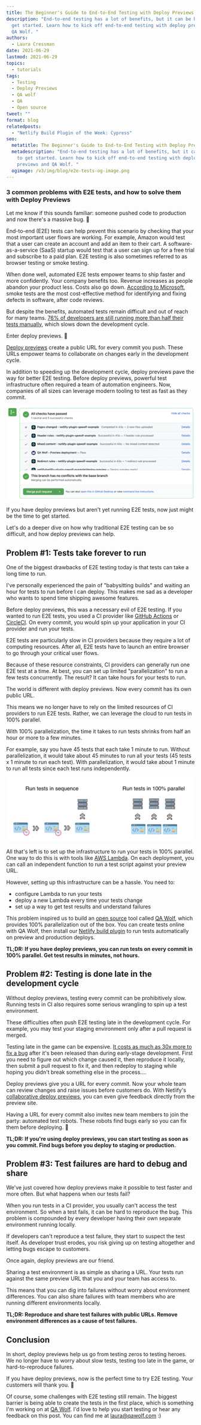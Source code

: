 ```yaml
---
title: The Beginner's Guide to End-to-End Testing with Deploy Previews
description: "End-to-end testing has a lot of benefits, but it can be hard to
  get started. Learn how to kick off end-to-end testing with deploy previews and
  QA Wolf. "
authors:
  - Laura Cressman
date: 2021-06-29
lastmod: 2021-06-29
topics:
  - tutorials
tags:
  - Testing
  - Deploy Previews
  - QA wolf
  - QA
  - Open source
tweet: ""
format: blog
relatedposts:
  - "Netlify Build Plugin of the Week: Cypress"
seo:
  metatitle: The Beginner's Guide to End-to-End Testing with Deploy Previews
  metadescription: "End-to-end testing has a lot of benefits, but it can be hard
    to get started. Learn how to kick off end-to-end testing with deploy
    previews and QA Wolf. "
  ogimage: /v3/img/blog/e2e-tests-og-image.png
---
```

### 3 common problems with E2E tests, and how to solve them with Deploy Previews

Let me know if this sounds familiar: someone pushed code to production and now there's a massive bug. 🐛

End-to-end (E2E) tests can help prevent this scenario by checking that your most important user flows are working. For example, Amazon would test that a user can create an account and add an item to their cart. A software-as-a-service (SaaS) startup would test that a user can sign up for a free trial and subscribe to a paid plan. E2E testing is also sometimes referred to as browser testing or smoke testing.

When done well, automated E2E tests empower teams to ship faster and more confidently. Your company benefits too. Revenue increases as people abandon your product less. Costs also go down. [According to Microsoft](https://msdn.microsoft.com/en-us/library/ms182613(VS.80).aspx), smoke tests are the most cost-effective method for identifying and fixing defects in software, after code reviews.

But despite the benefits, automated tests remain difficult and out of reach for many teams. [76% of developers are still running more than half their tests manually](https://www.techrepublic.com/article/software-tests-are-essential-in-improving-quality-but-most-developers-arent-automating-them/), which slows down the development cycle.

Enter deploy previews. 🦸

[Deploy previews](https://www.netlify.com/products/deploy-previews/) create a public URL for every commit you push. These URLs empower teams to collaborate on changes early in the development cycle.

In addition to speeding up the development cycle, deploy previews pave the way for better E2E testing. Before deploy previews, powerful test infrastructure often required a team of automation engineers. Now, companies of all sizes can leverage modern tooling to test as fast as they commit.

![End-to-end testing with QA Wolf and Netlify](/v3/img/blog/qa-wolf-blog.png)

If you have deploy previews but aren't yet running E2E tests, now just might be the time to get started.

Let's do a deeper dive on how why traditional E2E testing can be so difficult, and how deploy previews can help.

## **Problem #1: Tests take forever to run**

One of the biggest drawbacks of E2E testing today is that tests can take a long time to run.

I've personally experienced the pain of "babysitting builds" and waiting an hour for tests to run before I can deploy. This makes me sad as a developer who wants to spend time shipping awesome features.

Before deploy previews, this was a necessary evil of E2E testing. If you wanted to run E2E tests, you used a CI provider like [GitHub Actions](https://github.com/features/actions) or [CircleCI](https://circleci.com/). On every commit, you would spin up your application in your CI provider and run your tests.

E2E tests are particularly slow in CI providers because they require a lot of computing resources. After all, E2E tests have to launch an entire browser to go through your critical user flows.

Because of these resource constraints, CI providers can generally run one E2E test at a time. At best, you can set up limited "parallelization" to run a few tests concurrently. The result? It can take hours for your tests to run.

The world is different with deploy previews. Now every commit has its own public URL.

This means we no longer have to rely on the limited resources of CI providers to run E2E tests. Rather, we can leverage the cloud to run tests in 100% parallel.

With 100% parallelization, the time it takes to run tests shrinks from half an hour or more to a few minutes.

For example, say you have 45 tests that each take 1 minute to run. Without parallelization, it would take about 45 minutes to run all your tests (45 tests x 1 minute to run each test). With parallelization, it would take about 1 minute to run all tests since each test runs independently.

![Running QA tests in parallel ](/v3/img/blog/qawolf-parallelization.png)

All that's left is to set up the infrastructure to run your tests in 100% parallel. One way to do this is with tools like [AWS Lambda](https://aws.amazon.com/lambda/). On each deployment, you can call an independent function to run a test script against your preview URL.

However, setting up this infrastructure can be a hassle. You need to:

* configure Lambda to run your tests
* deploy a new Lambda every time your tests change
* set up a way to get test results and understand failures

This problem inspired us to build an [open source](https://github.com/qawolf/qawolf) tool called [QA Wolf](https://www.qawolf.com/), which provides 100% parallelization out of the box. You can create tests online with QA Wolf, then install our [Netlify build plugin](https://app.netlify.com/plugins/netlify-plugin-qawolf/install) to run tests automatically on preview and production deploys.

**TL;DR: If you have deploy previews, you can run tests on every commit in 100% parallel. Get test results in minutes, not hours.**

## **Problem #2: Testing is done late in the development cycle**

Without deploy previews, testing every commit can be prohibitively slow. Running tests in CI also requires some serious wrangling to spin up a test environment.

These difficulties often push E2E testing late in the development cycle. For example, you may test your staging environment only after a pull request is merged.

Testing late in the game can be expensive. [It costs as much as 30x more to fix a bug](https://deepsource.io/blog/exponential-cost-of-fixing-bugs/) after it's been released than during early-stage development. First you need to figure out which change caused it, then reproduce it locally, then submit a pull request to fix it, and then redeploy to staging while hoping you didn't break something else in the process....

Deploy previews give you a URL for every commit. Now your whole team can review changes and raise issues before customers do. With Netlify's [collaborative deploy previews](https://www.netlify.com/blog/2021/05/19/give-meaningful-feedback-with-collaborative-deploy-previews/), you can even give feedback directly from the preview site.

Having a URL for every commit also invites new team members to join the party: automated test robots. These robots find bugs early so you can fix them before deploying. 🤖

**TL;DR: If you're using deploy previews, you can start testing as soon as you commit. Find bugs before you deploy to staging or production.**

## **Problem #3: Test failures are hard to debug and share**

We've just covered how deploy previews make it possible to test faster and more often. But what happens when our tests fail?

When you run tests in a CI provider, you usually can't access the test environment. So when a test fails, it can be hard to reproduce the bug. This problem is compounded by every developer having their own separate environment running locally.

If developers can't reproduce a test failure, they start to suspect the test itself. As developer trust erodes, you risk giving up on testing altogether and letting bugs escape to customers.

Once again, deploy previews are our friend.

Sharing a test environment is as simple as sharing a URL. Your tests run against the same preview URL that you and your team has access to.

This means that you can dig into failures without worry about environment differences. You can also share failures with team members who are running different environments locally.

**TL;DR: Reproduce and share test failures with public URLs. Remove environment differences as a cause of test failures.**

## **Conclusion**

In short, deploy previews help us go from testing zeros to testing heroes. We no longer have to worry about slow tests, testing too late in the game, or hard-to-reproduce failures.

If you have deploy previews, now is the perfect time to try E2E testing. Your customers will thank you. 💝

Of course, some challenges with E2E testing still remain. The biggest barrier is being able to create the tests in the first place, which is something I'm working on at [QA Wolf](https://www.qawolf.com/). I'd love to help you start testing or hear any feedback on this post. You can find me at [laura@qawolf.com](mailto:laura@qawolf.com) :)
